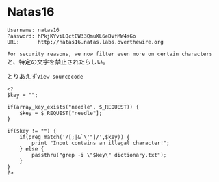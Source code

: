 # Natas16
```
Username: natas16
Password: hPkjKYviLQctEW33QmuXL6eDVfMW4sGo
URL:      http://natas16.natas.labs.overthewire.org
```

`For security reasons, we now filter even more on certain characters`と、特定の文字を禁止されたらしい。

とりあえず`View sourcecode`
```
<?
$key = "";

if(array_key_exists("needle", $_REQUEST)) {
    $key = $_REQUEST["needle"];
}

if($key != "") {
    if(preg_match('/[;|&`\'"]/',$key)) {
        print "Input contains an illegal character!";
    } else {
        passthru("grep -i \"$key\" dictionary.txt");
    }
}
?>
```

